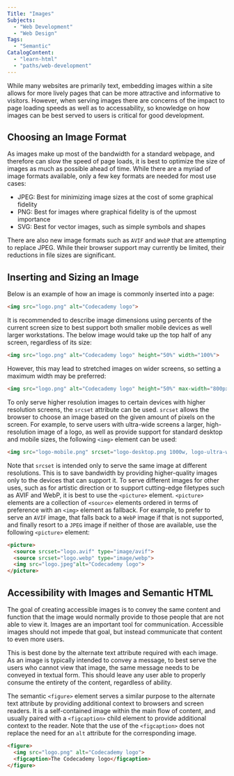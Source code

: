 ```yaml
---
Title: "Images"
Subjects:
  - "Web Development"
  - "Web Design"
Tags:
  - "Semantic"
CatalogContent:
  - "learn-html"
  - "paths/web-development"
---
```


While many websites are primarily text, embedding images within a site allows for more lively pages that can be more attractive and informative to visitors. However, when serving images there are concerns of the impact to page loading speeds as well as to accessability, so knowledge on how images can be best served to users is critical for good development. 

## Choosing an Image Format

As images make up most of the bandwidth for a standard webpage, and therefore can slow the speed of page loads, it is best to optimize the size of images as much as possible ahead of time. While there are a myriad of image formats available, only a few key formats are needed for most use cases:

* JPEG: Best for minimizing image sizes at the cost of some graphical fidelity
* PNG: Best for images where graphical fidelity is of the upmost importance
* SVG: Best for vector images, such as simple symbols and shapes

There are also new image formats such as `AVIF` and `WebP` that are attempting to replace JPEG. While their browser support may currently be limited, their reductions in file sizes are significant.   

## Inserting and Sizing an Image

Below is an example of how an image is commonly inserted into a page:

```html
<img src="logo.png" alt="Codecademy logo">
```

It is recommended to describe image dimensions using percents of the current screen size to best support both smaller mobile devices as well larger workstations. The below image would take up the top half of any screen, regardless of its size:

```html
<img src="logo.png" alt="Codecademy logo" height="50%" width="100%">
```

However, this may lead to stretched images on wider screens, so setting a maximum width may be preferred:

```html
<img src="logo.png" alt="Codecademy logo" height="50%" max-width="800px">
```

To only serve higher resolution images to certain devices with higher resolution screens, the `srcset` attribute can be used. `srcset` allows the browser to choose an image based on the given amount of pixels on the screen. For example, to serve users with ultra-wide screens a larger, high-resolution image of a logo, as well as provide support for standard desktop and mobile sizes, the following `<img>` element can be used:

```html
<img src="logo-mobile.png" srcset="logo-desktop.png 1000w, logo-ultra-wide-hires.png 2000w" alt="Codecademy logo">
```

Note that `srcset` is intended only to serve the same image at different resolutions. This is to save bandwidth by providing higher-quality images only to the devices that can support it. To serve different images for other uses, such as for artistic direction or to support cutting-edge filetypes such as AVIF and WebP, it is best to use the `<picture>` element. `<picture>` elements are a collection of `<source>` elements ordered in terms of preference with an `<img>` element as fallback. For example, to prefer to serve an `AVIF` image, that falls back to a `WebP` image if that is not supported, and finally resort to a `JPEG` image if neither of those are available, use the following `<picture>` element:

```html
<picture>
  <source srcset="logo.avif" type="image/avif">
  <source srcset="logo.webp" type="image/webp">
  <img src="logo.jpeg"alt="Codecademy logo">
</picture>
```

## Accessibility with Images and Semantic HTML 

The goal of creating accessible images is to convey the same content and function that the image would normally provide to those people that are not able to view it. Images are an important tool for communication. Accessible images should not impede that goal, but instead communicate that content to even more users. 

This is best done by the alternate text attribute required with each image. As an image is typically intended to convey a message, to best serve the users who cannot view that image, the same message needs to be conveyed in textual form. This should leave any user able to properly consume the entirety of the content, regardless of ability. 

The semantic `<figure>` element serves a similar purpose to the alternate text attribute by providing additional context to browsers and screen readers. It is a self-contained image within the main flow of content, and usually paired with a `<figcaption>` child element to provide additional context to the reader. Note that the use of the `<figcaption>` does not replace the need for an `alt` attribute for the corresponding image. 

```html
<figure>
  <img src="logo.png" alt="Codecademy logo">
  <figcaption>The Codecademy logo</figcaption>
</figure>
```
